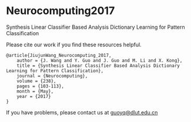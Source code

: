 # Neurocomputing2017
Synthesis Linear Classifier Based Analysis Dictionary Learning for Pattern Classification


Please cite our work if you find these resources helpful.

    @article{JiujunWang_Neurocomputing_2017,
        author = {J. Wang and Y. Guo and J. Guo and M. Li and X. Kong},
        title = {Synthesis Linear Classifier Based Analysis Dictionary Learning for Pattern Classification},
        journal = {Neurocomputing},  
        volume = {238},  
        pages = {103-113},  
        month = {May},
        year = {2017}
    }

If you have problems, please contact us at guoyq@dlut.edu.cn
